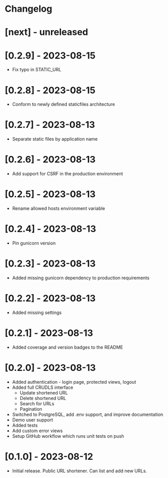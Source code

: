 # Changelog

# [next] - unreleased

# [0.2.9] - 2023-08-15
- Fix typo in STATIC_URL

# [0.2.8] - 2023-08-15
- Conform to newly defined staticfiles architecture

# [0.2.7] - 2023-08-13
- Separate static files by application name

# [0.2.6] - 2023-08-13
- Add support for CSRF in the production environment

# [0.2.5] - 2023-08-13
- Rename allowed hosts environment variable

# [0.2.4] - 2023-08-13
- Pin gunicorn version

# [0.2.3] - 2023-08-13
- Added missing gunicorn dependency to production requirements

# [0.2.2] - 2023-08-13
- Added missing settings

# [0.2.1] - 2023-08-13
- Added coverage and version badges to the README

# [0.2.0] - 2023-08-13
- Added authentication - login page, protected views, logout
- Added full CRUDLS interface
  - Update shortened URL
  - Delete shortened URL
  - Search for URLs
  - Pagination
- Switched to PostgreSQL, add .env support, and improve documentation
- Demo user support
- Added tests
- Add custom error views
- Setup GitHub workflow which runs unit tests on push

# [0.1.0] - 2023-08-12
- Initial release. Public URL shortener. Can list and add new URLs.
